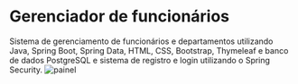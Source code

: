 # Gerenciador de funcionários
 Sistema de gerenciamento de funcionários e departamentos utilizando Java, Spring Boot, Spring Data, HTML, CSS, Bootstrap, Thymeleaf e banco de dados PostgreSQL e sistema de registro e login utilizando o Spring Security.
![painel](https://user-images.githubusercontent.com/43776020/109894592-86835c00-7c6c-11eb-8690-3fc34c3d0008.png)
